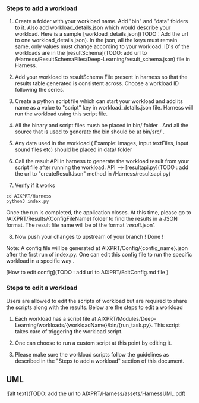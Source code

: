 ### Steps to add a workload

1. Create a folder with your workload name. Add "bin" and  "data" folders to it. Also add workload_details.json which would describe your workload. Here is a sample [workload_details.json](TODO : Add the url to one workload_details.json).
 In the json, all the keys must remain same, only values must change according to your workload. ID's of the workloads are in the [resultSchema](TODO: add url to /Harness/ResultSchemaFiles/Deep-Learning/result_schema.json) file in Harness.

2. Add your workload  to resultSchema File present in harness so that the results table generated is consistent across. Choose a workload ID following the series.

3. Create a python script file which can start your workload and add its name as a value to "script" key in workload_details.json file. Harness will run the workload using this script file.

4. All the binary and script files mush be placed in bin/ folder . And all the source that is used to generate the bin should be at bin/src/ .

5. Any data used in the workload ( Example: images, input textFiles, input sound files etc) should be placed in data/ folder

6. Call the result API in harness to generate the workload result from your script file after running the workload.
  API ==> [resultapi.py](TODO : add the url to "createResultJson" method in /Harness/resultsapi.py)

7. Verify if it works

```
cd AIXPRT/Harness
python3 index.py

```
Once the run is completed, the application closes. At this time, please go to /AIXPRT/Results/{ConfigFileName} folder to find the results in a JSON format. The result file name will be of the format ‘<Deep-Learning>_result_<time stamp>.json’.

8. Now push your changes to upstream of your branch ! Done !


Note: A config file will be generated at AIXPRT/Config/{config_name}.json after the first run of index.py. One can edit this config file to run the specific workload in a specific way .

[How to edit config](TODO : add url to  AIXPRT/EditConfig.md file )

### Steps to edit a workload

Users are allowed to edit the scripts of workload but are required to share the scripts along with the results. Below are the steps to edit a workload

1. Each workload has a script file at AIXPRT/Modules/Deep-Learning/workloads/{workloadName}/bin/{run_task.py}. This script takes care of triggering the workload script.

2. One can choose to run a custom script at this point by editing it.

3. Please make sure the workload scripts follow the guidelines as described in the "Steps to add a workload" section of this document.

## UML
![alt text](TODO: add the url to  AIXPRT/Harness/assets/HarnessUML.pdf)
